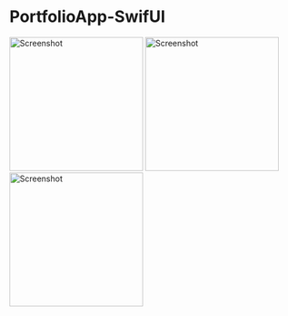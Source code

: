 # PortfolioApp-SwifUI

<div>
    <img width="235" alt="Screenshot" src="https://github.com/wellitonaraujo/PortfolioApp-SwifUI/assets/42000136/c23645d3-9af8-4bf5-a849-cdc84deef22d">
    <img width="235" alt="Screenshot" src="https://github.com/wellitonaraujo/PortfolioApp-SwifUI/assets/42000136/b60445de-4be1-4747-bc46-db87444b8ae7">
     <img width="235" alt="Screenshot" src="https://github.com/wellitonaraujo/PortfolioApp-SwifUI/assets/42000136/de48c09c-fc25-4bbc-88f2-a845d26522ea">
</div>

